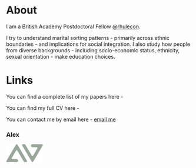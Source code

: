 # About
I am a British Academy Postdoctoral Fellow [@rhulecon](https://www.royalholloway.ac.uk/research-and-teaching/departments-and-schools/economics/).

I try to understand marital sorting patterns - primarily across ethnic boundaries - and implications for social integration. I also study how people from diverse backgrounds - including socio-economic status, ethnicity, sexual orientation - make education choices. 

# Links
You can find a complete list of my papers here -  

You can find my full CV here -  

You can contact me by email here - [email me](mailto:alexvickery2018@gmail.com)

### Alex 

<img src="logo.png" width="100px">

